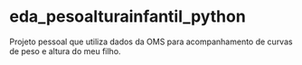 # eda_pesoalturainfantil_python
Projeto pessoal que utiliza dados da OMS para acompanhamento de curvas de peso e altura do meu filho.

